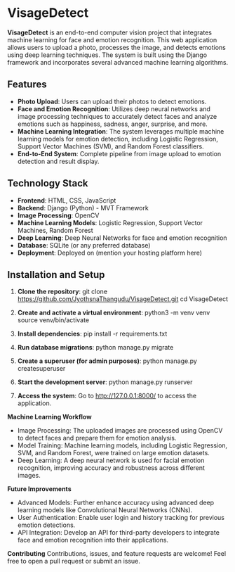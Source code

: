 # VisageDetect

**VisageDetect** is an end-to-end computer vision project that integrates machine learning for face and emotion recognition. This web application allows users to upload a photo, processes the image, and detects emotions using deep learning techniques. The system is built using the Django framework and incorporates several advanced machine learning algorithms.

## Features

- **Photo Upload**: Users can upload their photos to detect emotions.
- **Face and Emotion Recognition**: Utilizes deep neural networks and image processing techniques to accurately detect faces and analyze emotions such as happiness, sadness, anger, surprise, and more.
- **Machine Learning Integration**: The system leverages multiple machine learning models for emotion detection, including Logistic Regression, Support Vector Machines (SVM), and Random Forest classifiers.
- **End-to-End System**: Complete pipeline from image upload to emotion detection and result display.

## Technology Stack

- **Frontend**: HTML, CSS, JavaScript
- **Backend**: Django (Python) - MVT Framework
- **Image Processing**: OpenCV
- **Machine Learning Models**: Logistic Regression, Support Vector Machines, Random Forest
- **Deep Learning**: Deep Neural Networks for face and emotion recognition
- **Database**: SQLite (or any preferred database)
- **Deployment**: Deployed on (mention your hosting platform here)

## Installation and Setup

1. **Clone the repository**:
   git clone https://github.com/JyothsnaThangudu/VisageDetect.git
   cd VisageDetect
2. **Create and activate a virtual environment**:
    python3 -m venv venv
    source venv/bin/activate

3. **Install dependencies**:
    pip install -r requirements.txt

4. **Run database migrations**:
    python manage.py migrate
5. **Create a superuser (for admin purposes)**:
    python manage.py createsuperuser

6. **Start the development server**:
    python manage.py runserver

7. **Access the system**:
    Go to http://127.0.0.1:8000/ to access the application.

**Machine Learning Workflow**
 - Image Processing: The uploaded images are processed using OpenCV to detect faces and prepare them for emotion analysis.
 - Model Training: Machine learning models, including Logistic Regression, SVM, and Random Forest, were trained on large emotion datasets.
 - Deep Learning: A deep neural network is used for facial emotion recognition, improving accuracy and robustness across different images.

**Future Improvements**
 - Advanced Models: Further enhance accuracy using advanced deep learning models like Convolutional Neural Networks (CNNs).
 - User Authentication: Enable user login and history tracking for previous emotion detections.
 - API Integration: Develop an API for third-party developers to integrate face and emotion recognition into their applications.

**Contributing**
   Contributions, issues, and feature requests are welcome! Feel free to open a pull request or submit an issue.
    
